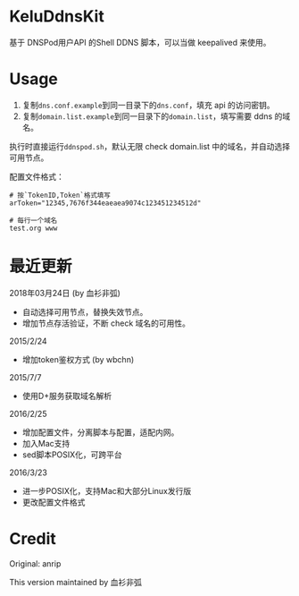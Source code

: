 # KeluDdnsKit
基于 DNSPod用户API 的Shell DDNS 脚本，可以当做 keepalived 来使用。

# Usage

1. 复制`dns.conf.example`到同一目录下的`dns.conf`，填充 api 的访问密钥。
1. 复制`domain.list.example`到同一目录下的`domain.list`，填写需要 ddns 的域名。

执行时直接运行`ddnspod.sh`，默认无限 check domain.list 中的域名，并自动选择可用节点。

配置文件格式：
```
# 按`TokenID,Token`格式填写
arToken="12345,7676f344eaeaea9074c123451234512d"

# 每行一个域名
test.org www
```

# 最近更新

2018年03月24日 (by 血衫非弧)
- 自动选择可用节点，替换失效节点。
- 增加节点存活验证，不断 check 域名的可用性。

2015/2/24
- 增加token鉴权方式 (by wbchn)

2015/7/7
- 使用D+服务获取域名解析

2016/2/25
- 增加配置文件，分离脚本与配置，适配内网。
- 加入Mac支持
- sed脚本POSIX化，可跨平台

2016/3/23
- 进一步POSIX化，支持Mac和大部分Linux发行版
- 更改配置文件格式

# Credit

Original: anrip

This version maintained by 血衫非弧
